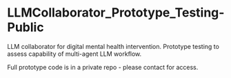 # LLMCollaborator_Prototype_Testing-Public
LLM collaborator for digital mental health intervention. Prototype testing to assess capability of multi-agent LLM workflow.

Full prototype code is in a private repo - please contact for access.
